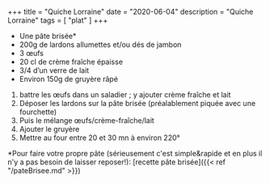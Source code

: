 +++
title = "Quiche Lorraine"
date = "2020-06-04"
description = "Quiche Lorraine"
tags = [
    "plat"
]
+++

* Une pâte brisée*
* 200g de lardons allumettes et/ou dés de jambon
* 3 œufs
* 20 cl de crème fraîche épaisse
* 3/4 d’un verre de lait
* Environ 150g de gruyère râpé

1) battre les œufs dans un saladier ; y ajouter crème fraîche et lait
2) Déposer les lardons sur la pâte brisée (préalablement piquée avec une fourchette)
3) Puis le mélange œufs/crème-fraîche/lait
4) Ajouter le gruyère
5) Mettre au four entre 20 et 30 mn à environ 220°

*Pour faire votre propre pâte (sérieusement c'est simple&rapide et en plus il n'y a pas besoin de laisser reposer!): [recette pâte brisée]({{< ref "/pateBrisee.md" >}})

